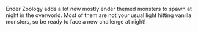 Ender Zoology adds a lot new mostly ender themed monsters to spawn at night in the overworld. Most of them are not your usual light hitting vanilla monsters, so be ready to face a new challenge at night!